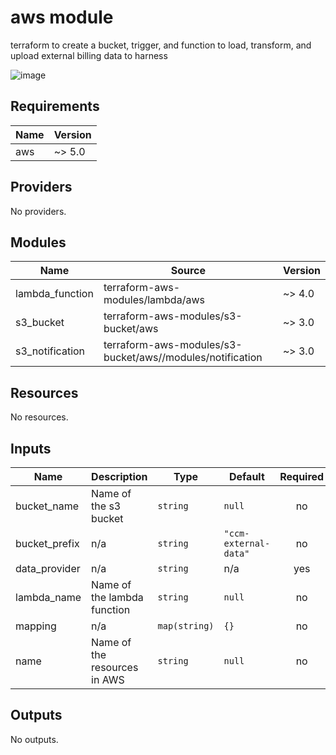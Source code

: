 # aws module

terraform to create a bucket, trigger, and function to load, transform, and upload external billing data to harness

![image](https://github.com/user-attachments/assets/8abae462-b723-4899-9b52-46acce664189)

## Requirements

| Name | Version |
|------|---------|
| aws | ~> 5.0 |

## Providers

No providers.

## Modules

| Name | Source | Version |
|------|--------|---------|
| lambda\_function | terraform-aws-modules/lambda/aws | ~> 4.0 |
| s3\_bucket | terraform-aws-modules/s3-bucket/aws | ~> 3.0 |
| s3\_notification | terraform-aws-modules/s3-bucket/aws//modules/notification | ~> 3.0 |

## Resources

No resources.

## Inputs

| Name | Description | Type | Default | Required |
|------|-------------|------|---------|:--------:|
| bucket\_name | Name of the s3 bucket | `string` | `null` | no |
| bucket\_prefix | n/a | `string` | `"ccm-external-data"` | no |
| data\_provider | n/a | `string` | n/a | yes |
| lambda\_name | Name of the lambda function | `string` | `null` | no |
| mapping | n/a | `map(string)` | `{}` | no |
| name | Name of the resources in AWS | `string` | `null` | no |

## Outputs

No outputs.
